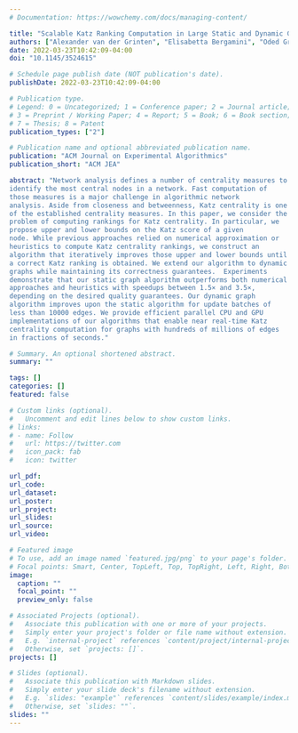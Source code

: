 ```yaml
---
# Documentation: https://wowchemy.com/docs/managing-content/

title: "Scalable Katz Ranking Computation in Large Static and Dynamic Graphs"
authors: ["Alexander van der Grinten", "Elisabetta Bergamini", "Oded Green", "David Bader", "Henning Meyerhenke"]
date: 2022-03-23T10:42:09-04:00
doi: "10.1145/3524615"

# Schedule page publish date (NOT publication's date).
publishDate: 2022-03-23T10:42:09-04:00

# Publication type.
# Legend: 0 = Uncategorized; 1 = Conference paper; 2 = Journal article;
# 3 = Preprint / Working Paper; 4 = Report; 5 = Book; 6 = Book section;
# 7 = Thesis; 8 = Patent
publication_types: ["2"]

# Publication name and optional abbreviated publication name.
publication: "ACM Journal on Experimental Algorithmics"
publication_short: "ACM JEA"

abstract: "Network analysis defines a number of centrality measures to
identify the most central nodes in a network. Fast computation of
those measures is a major challenge in algorithmic network
analysis. Aside from closeness and betweenness, Katz centrality is one
of the established centrality measures. In this paper, we consider the
problem of computing rankings for Katz centrality. In particular, we
propose upper and lower bounds on the Katz score of a given
node. While previous approaches relied on numerical approximation or
heuristics to compute Katz centrality rankings, we construct an
algorithm that iteratively improves those upper and lower bounds until
a correct Katz ranking is obtained. We extend our algorithm to dynamic
graphs while maintaining its correctness guarantees.  Experiments
demonstrate that our static graph algorithm outperforms both numerical
approaches and heuristics with speedups between 1.5× and 3.5×,
depending on the desired quality guarantees. Our dynamic graph
algorithm improves upon the static algorithm for update batches of
less than 10000 edges. We provide efficient parallel CPU and GPU
implementations of our algorithms that enable near real-time Katz
centrality computation for graphs with hundreds of millions of edges
in fractions of seconds."

# Summary. An optional shortened abstract.
summary: ""

tags: []
categories: []
featured: false

# Custom links (optional).
#   Uncomment and edit lines below to show custom links.
# links:
# - name: Follow
#   url: https://twitter.com
#   icon_pack: fab
#   icon: twitter

url_pdf:
url_code:
url_dataset:
url_poster:
url_project:
url_slides:
url_source:
url_video:

# Featured image
# To use, add an image named `featured.jpg/png` to your page's folder. 
# Focal points: Smart, Center, TopLeft, Top, TopRight, Left, Right, BottomLeft, Bottom, BottomRight.
image:
  caption: ""
  focal_point: ""
  preview_only: false

# Associated Projects (optional).
#   Associate this publication with one or more of your projects.
#   Simply enter your project's folder or file name without extension.
#   E.g. `internal-project` references `content/project/internal-project/index.md`.
#   Otherwise, set `projects: []`.
projects: []

# Slides (optional).
#   Associate this publication with Markdown slides.
#   Simply enter your slide deck's filename without extension.
#   E.g. `slides: "example"` references `content/slides/example/index.md`.
#   Otherwise, set `slides: ""`.
slides: ""
---
```

